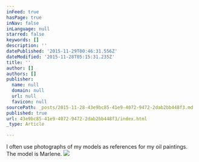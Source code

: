 ```yaml
---
inFeed: true
hasPage: true
inNav: false
inLanguage: null
starred: false
keywords: []
description: ''
datePublished: '2015-11-29T00:46:31.556Z'
dateModified: '2015-11-28T05:15:31.235Z'
title: ''
author: []
authors: []
publisher:
  name: null
  domain: null
  url: null
  favicon: null
sourcePath: _posts/2015-11-28-43e9bc85-41e9-4072-9472-2dab2bb448f3.md
published: true
url: 43e9bc85-41e9-4072-9472-2dab2bb448f3/index.html
_type: Article

---
```

I often use photographs of my models as references for my oil paintings.  The model is Marlene.
![](https://the-grid-user-content.s3-us-west-2.amazonaws.com/a3278abe-c612-4e96-8207-960806a1a92b.jpg)